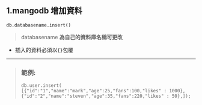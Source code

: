 ## 1.mangodb 增加資料
`db.databasename.insert()`
> databasename **為自己的資料庫名稱可更改**
* 插入的資料必須以`{}`包覆
***
> ### 範例:
> `db.user.insert(
> [{"id":"1","name":"mark","age":25,"fans":100,"likes" : 1000},
> {"id":"2","name":"steven","age":35,"fans":220,"likes" : 50},]);`
